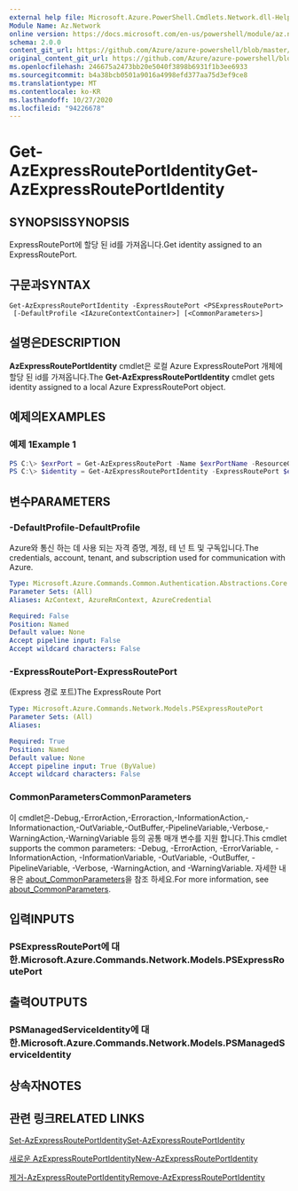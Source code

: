 ```yaml
---
external help file: Microsoft.Azure.PowerShell.Cmdlets.Network.dll-Help.xml
Module Name: Az.Network
online version: https://docs.microsoft.com/en-us/powershell/module/az.network/get-azexpressrouteportidentity
schema: 2.0.0
content_git_url: https://github.com/Azure/azure-powershell/blob/master/src/Network/Network/help/Get-AzExpressRoutePortIdentity.md
original_content_git_url: https://github.com/Azure/azure-powershell/blob/master/src/Network/Network/help/Get-AzExpressRoutePortIdentity.md
ms.openlocfilehash: 246675a2473bb20e5040f3898b6931f1b3ee6933
ms.sourcegitcommit: b4a38bcb0501a9016a4998efd377aa75d3ef9ce8
ms.translationtype: MT
ms.contentlocale: ko-KR
ms.lasthandoff: 10/27/2020
ms.locfileid: "94226678"
---
```

# <span data-ttu-id="2d32a-101">Get-AzExpressRoutePortIdentity</span><span class="sxs-lookup"><span data-stu-id="2d32a-101">Get-AzExpressRoutePortIdentity</span></span>

## <span data-ttu-id="2d32a-102">SYNOPSIS</span><span class="sxs-lookup"><span data-stu-id="2d32a-102">SYNOPSIS</span></span>
<span data-ttu-id="2d32a-103">ExpressRoutePort에 할당 된 id를 가져옵니다.</span><span class="sxs-lookup"><span data-stu-id="2d32a-103">Get identity assigned to an ExpressRoutePort.</span></span>

## <span data-ttu-id="2d32a-104">구문과</span><span class="sxs-lookup"><span data-stu-id="2d32a-104">SYNTAX</span></span>

```
Get-AzExpressRoutePortIdentity -ExpressRoutePort <PSExpressRoutePort>
 [-DefaultProfile <IAzureContextContainer>] [<CommonParameters>]
```

## <span data-ttu-id="2d32a-105">설명은</span><span class="sxs-lookup"><span data-stu-id="2d32a-105">DESCRIPTION</span></span>
<span data-ttu-id="2d32a-106">**AzExpressRoutePortIdentity** cmdlet은 로컬 Azure ExpressRoutePort 개체에 할당 된 id를 가져옵니다.</span><span class="sxs-lookup"><span data-stu-id="2d32a-106">The **Get-AzExpressRoutePortIdentity** cmdlet gets identity assigned to a local Azure ExpressRoutePort object.</span></span>

## <span data-ttu-id="2d32a-107">예제의</span><span class="sxs-lookup"><span data-stu-id="2d32a-107">EXAMPLES</span></span>

### <span data-ttu-id="2d32a-108">예제 1</span><span class="sxs-lookup"><span data-stu-id="2d32a-108">Example 1</span></span>
```powershell
PS C:\> $exrPort = Get-AzExpressRoutePort -Name $exrPortName -ResourceGroupName $resgpName
PS C:\> $identity = Get-AzExpressRoutePortIdentity -ExpressRoutePort $exrPort
```

## <span data-ttu-id="2d32a-109">변수</span><span class="sxs-lookup"><span data-stu-id="2d32a-109">PARAMETERS</span></span>

### <span data-ttu-id="2d32a-110">-DefaultProfile</span><span class="sxs-lookup"><span data-stu-id="2d32a-110">-DefaultProfile</span></span>
<span data-ttu-id="2d32a-111">Azure와 통신 하는 데 사용 되는 자격 증명, 계정, 테 넌 트 및 구독입니다.</span><span class="sxs-lookup"><span data-stu-id="2d32a-111">The credentials, account, tenant, and subscription used for communication with Azure.</span></span>

```yaml
Type: Microsoft.Azure.Commands.Common.Authentication.Abstractions.Core.IAzureContextContainer
Parameter Sets: (All)
Aliases: AzContext, AzureRmContext, AzureCredential

Required: False
Position: Named
Default value: None
Accept pipeline input: False
Accept wildcard characters: False
```

### <span data-ttu-id="2d32a-112">-ExpressRoutePort</span><span class="sxs-lookup"><span data-stu-id="2d32a-112">-ExpressRoutePort</span></span>
<span data-ttu-id="2d32a-113">(Express 경로 포트)</span><span class="sxs-lookup"><span data-stu-id="2d32a-113">The ExpressRoute Port</span></span>

```yaml
Type: Microsoft.Azure.Commands.Network.Models.PSExpressRoutePort
Parameter Sets: (All)
Aliases:

Required: True
Position: Named
Default value: None
Accept pipeline input: True (ByValue)
Accept wildcard characters: False
```

### <span data-ttu-id="2d32a-114">CommonParameters</span><span class="sxs-lookup"><span data-stu-id="2d32a-114">CommonParameters</span></span>
<span data-ttu-id="2d32a-115">이 cmdlet은-Debug,-ErrorAction,-Erroraction,-InformationAction,-Informationaction,-OutVariable,-OutBuffer,-PipelineVariable,-Verbose,-WarningAction,-WarningVariable 등의 공통 매개 변수를 지원 합니다.</span><span class="sxs-lookup"><span data-stu-id="2d32a-115">This cmdlet supports the common parameters: -Debug, -ErrorAction, -ErrorVariable, -InformationAction, -InformationVariable, -OutVariable, -OutBuffer, -PipelineVariable, -Verbose, -WarningAction, and -WarningVariable.</span></span> <span data-ttu-id="2d32a-116">자세한 내용은 [about_CommonParameters](http://go.microsoft.com/fwlink/?LinkID=113216)을 참조 하세요.</span><span class="sxs-lookup"><span data-stu-id="2d32a-116">For more information, see [about_CommonParameters](http://go.microsoft.com/fwlink/?LinkID=113216).</span></span>

## <span data-ttu-id="2d32a-117">입력</span><span class="sxs-lookup"><span data-stu-id="2d32a-117">INPUTS</span></span>

### <span data-ttu-id="2d32a-118">PSExpressRoutePort에 대 한.</span><span class="sxs-lookup"><span data-stu-id="2d32a-118">Microsoft.Azure.Commands.Network.Models.PSExpressRoutePort</span></span>

## <span data-ttu-id="2d32a-119">출력</span><span class="sxs-lookup"><span data-stu-id="2d32a-119">OUTPUTS</span></span>

### <span data-ttu-id="2d32a-120">PSManagedServiceIdentity에 대 한.</span><span class="sxs-lookup"><span data-stu-id="2d32a-120">Microsoft.Azure.Commands.Network.Models.PSManagedServiceIdentity</span></span>

## <span data-ttu-id="2d32a-121">상속자</span><span class="sxs-lookup"><span data-stu-id="2d32a-121">NOTES</span></span>

## <span data-ttu-id="2d32a-122">관련 링크</span><span class="sxs-lookup"><span data-stu-id="2d32a-122">RELATED LINKS</span></span>
[<span data-ttu-id="2d32a-123">Set-AzExpressRoutePortIdentity</span><span class="sxs-lookup"><span data-stu-id="2d32a-123">Set-AzExpressRoutePortIdentity</span></span>](./Set-AzExpressRoutePortIdentity.md)

[<span data-ttu-id="2d32a-124">새로운 AzExpressRoutePortIdentity</span><span class="sxs-lookup"><span data-stu-id="2d32a-124">New-AzExpressRoutePortIdentity</span></span>](./New-AzExpressRoutePortIdentity.md)

[<span data-ttu-id="2d32a-125">제거-AzExpressRoutePortIdentity</span><span class="sxs-lookup"><span data-stu-id="2d32a-125">Remove-AzExpressRoutePortIdentity</span></span>](./Remove-AzExpressRoutePortIdentity.md)